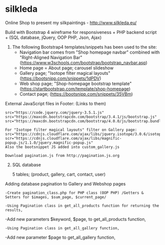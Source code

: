 # silkleda
Online Shop to present my silkpaintings - http://www.silkleda.eu/

Build with Bootstrap 4 wireframe for responsiveness + PHP backend script + (SQL database, jQuery, OOP PHP, Json, Ajax)

1. The following Bootstrap4 templates/snippets has been used to the site:
    - Navigation bar comes from "Shop homepage navbar" combined with "Right-Aligned Navigation Bar" (https://www.w3schools.com/bootstrap/bootstrap_navbar.asp)
    - Home page = About page; carousel slideshow
    - Gallery page; "Isotope filter magical layouts" (https://bootsnipp.com/snippets/1dPDV)
    - Web shop page; "Shop-homepage bootstrap template" (https://startbootstrap.com/template/shop-homepage)
    - Contact page; (https://bootsnipp.com/snippets/35VBm)

External JavaScript files in Footer: (Links to them)
    
    src="https://code.jquery.com/jquery-3.5.1.js"
    src="https://maxcdn.bootstrapcdn.com/bootstrap/3.4.1/js/bootstrap.js"
    src="https://maxcdn.bootstrapcdn.com/bootstrap/4.0.0/js/bootstrap.bundle.js"
    
    For "Isotope filter magical layouts" filter on Gallery page:
    src="https://cdnjs.cloudflare.com/ajax/libs/jquery.isotope/3.0.6/isotope.pkgd.js
    scr="https://cdnjs.cloudflare.com/ajax/libs/magnific-popup.js/1.1.0/jquery.magnific-popup.js"
    Also the bootsnippet JS added into custom_gallery.js

    Download pagination.js from http://pagination.js.org

2. SQL database

    5 tables; (product, gallery, cart, contact, user)
    
Adding database pagination to Gallery and Webshop pages

	-Create pagination_class.php for PHP class (OOP PHP) /Getters & Setters for $images, $sum_page, $current_page/

	-Using Pagination class in get_all_products function for returning the results, 
  -Add new parameters $keyword, $page, to get_all_products function,

	-Using Pagination class in get_all_gallery function, 
  -Add new parameter $page to get_all_gallery function,
